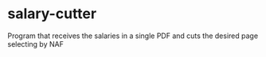 # salary-cutter
Program that receives the salaries in a single PDF and cuts the desired page selecting by NAF
